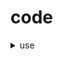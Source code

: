 # code
<details>
<summary>use</summary>
```
CODE!
  it transforms a word into ours 
  
  Example : 
```
</details>
